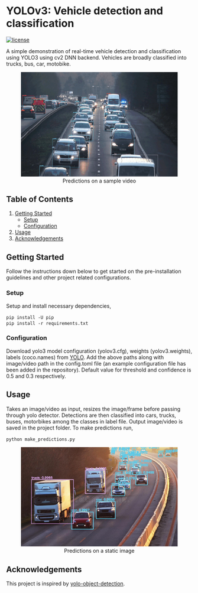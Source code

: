# YOLOv3: Vehicle detection and classification
[![license](https://img.shields.io/github/license/mashape/apistatus.svg)](LICENSE)

A simple demonstration of real-time vehicle detection and classification using YOLO3 using cv2 DNN backend. Vehicles are broadly classified into trucks, bus, car, motobike.

<div style="text-align:center">
  <figure>
    <img src=./asset/output.gif>
     <figcaption>Predictions on a sample video</figcaption>
  <figure>
</div>

## Table of Contents
<!-- MarkdownTOC autolink="true" bracket="round" autoanchor="false" lowercase="only_ascii" uri_encoding="true" levels="1,2,3,4" -->
1. [Getting Started](#getting-started)
    - [Setup](#setup)
    - [Configuration](#configuration)
2. [Usage](#usage)
3. [Acknowledgements](#acknowledgements)
<!-- /MarkdownTOC -->

## Getting Started
Follow the instructions down below to get started on the pre-installation guidelines and other project related configurations.
### Setup

Setup and install necessary dependencies,
```
pip install -U pip
pip install -r requirements.txt
```

### Configuration
Download yolo3 model configuration (yolov3.cfg), weights (yolov3.weights), labels (coco.names) from [YOLO]("https://pjreddie.com/darknet/yolo/").
Add the above paths along with image/video path in the config.toml file (an example configuration file has been added in the repository).
Default value for threshold and confidence is 0.5 and 0.3 respectively.


## Usage
Takes an image/video as input, resizes the image/frame before passing through yolo detector. Detections are then classified into cars, trucks, buses, motorbikes among the classes in label file. Output image/video is saved in the project folder.
To make predictions run,
```
python make_predictions.py
```
<div style="text-align:center">
  <figure>
    <img src=./asset/output.jpg>
     <figcaption>Predictions on a static image</figcaption>
  <figure>
</div>

## Acknowledgements

This project is inspired by [yolo-object-detection]("https://www.thepythoncode.com/article/yolo-object-detection-with-opencv-and-pytorch-in-python").

